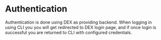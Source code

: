 # Authentication

Authentication is done using DEX as providing backend.
When logging in using CLI you you will get redirected to DEX login page,
and if once login is successful you are returned to CLI with configured credentials.


